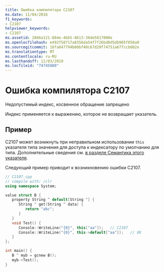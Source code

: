 ```yaml
---
title: Ошибка компилятора C2107
ms.date: 11/04/2016
f1_keywords:
- C2107
helpviewer_keywords:
- C2107
ms.assetid: 2866a121-884e-4bb5-8613-36de5817000e
ms.openlocfilehash: e492f58717a8356da54f7f26bd0d5db905f858a0
ms.sourcegitcommit: 16fa847794b60bf40c67d20f74751a67fccb602e
ms.translationtype: MT
ms.contentlocale: ru-RU
ms.lasthandoff: 12/03/2019
ms.locfileid: "74745880"
---
```

# <a name="compiler-error-c2107"></a>Ошибка компилятора C2107

Недопустимый индекс, косвенное обращение запрещено

Индекс применяется к выражению, которое не возвращает указатель.

## <a name="example"></a>Пример

C2107 может возникнуть при неправильном использовании `this` указателя типа значения для доступа к индексатору по умолчанию для типа. Дополнительные сведения см. [в разделе Семантика этого указателя](../../dotnet/how-to-define-and-consume-classes-and-structs-cpp-cli.md#BKMK_Semantics_of_the_this_pointer).

Следующий пример приводит к возникновению ошибки C2107.

```cpp
// C2107.cpp
// compile with: /clr
using namespace System;

value struct B {
   property String ^ default[String ^] {
      String ^ get(String ^ data) {
         return "abc";
      }
   }
   void Test() {
      Console::WriteLine("{0}", this["aa"]);   // C2107
      Console::WriteLine("{0}", this->default["aa"]);   // OK
   }
};

int main() {
   B ^ myb = gcnew B();
   myb->Test();
}
```
